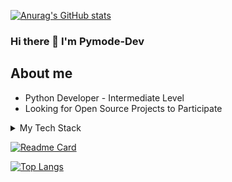 [![Anurag's GitHub stats](https://github-readme-stats.vercel.app/api?username=Pymode-Dev&show_icons=true&theme=tokyonight)](https://github.com/anuraghazra/github-readme-stats)


###                                  Hi there 👋 I'm Pymode-Dev

## About me
- Python Developer - Intermediate Level
- Looking for Open Source Projects to Participate

<details>
<summary>My Tech Stack</summary>

| Level       | Languages |
|------------:|-----------|
|Intermediate | Python    |
|Beginner     | C         |
  
</details>

[![Readme Card](https://github-readme-stats.vercel.app/api/pin/?username=Pymode-Dev&repo=PyCOLORS&theme=tokyonight)](https://github.com/anuraghazra/github-readme-stats)

[![Top Langs](https://github-readme-stats.vercel.app/api/top-langs/?username=Pymode-Dev&hide=html,css,javascript&theme=tokyonight)](https://github.com/anuraghazra/github-readme-stats)


<!--
**Pymode-Dev/pymode-dev** is a ✨ _special_ ✨ repository because its `README.md` (this file) appears on your GitHub profile.

Here are some ideas to get you started:


- 🌱 I’m currently learning ...
- 👯 I’m looking to collaborate on ...
- 🤔 I’m looking for help with ...
- 💬 Ask me about ...
- 📫 How to reach me: ...
- 😄 Pronouns: ...
- ⚡ Fun fact: ...
-->
